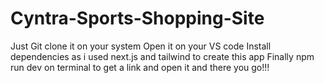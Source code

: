 # Cyntra-Sports-Shopping-Site
Just Git clone it on your system 
Open it on your VS code
Install dependencies as i used next.js and tailwind to create this app
Finally npm run dev on terminal to get a link and open it 
and there you go!!!